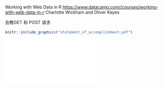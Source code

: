 
Working with Web Data in R
<https://www.datacamp.com//courses/working-with-web-data-in-r> Charlotte
Wickham and Oliver Keyes

会教GET 和 POST 请求

``` r
knitr::include_graphics("statement_of_accomplishment.pdf")
```

![](statement_of_accomplishment.pdf)<!-- -->
